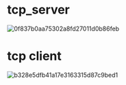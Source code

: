 # tcp_server
![0f837b0aa75302a8fd27011d0b86feb](https://user-images.githubusercontent.com/1488931/138814100-6b6ee9fd-8e2a-452a-9dbd-381427666040.png)

# tcp client
![b328e5dfb41a17e3163315d87c9bed1](https://user-images.githubusercontent.com/1488931/138814128-89a3fcc2-270d-44f8-91a2-90328390512b.png)
